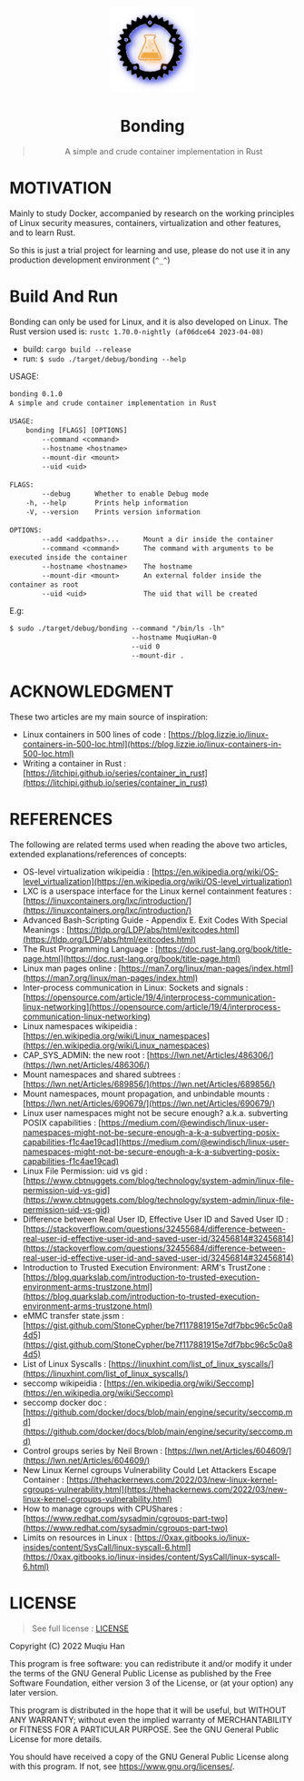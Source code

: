 <div align="center">

<img src="./.github/logo.png" height="150px" width="150px">

# Bonding

> A simple and crude container implementation in Rust

</div>

# MOTIVATION
Mainly to study Docker, accompanied by research on the working principles of Linux security measures, containers, virtualization and other features, and to learn Rust.

So this is just a trial project for learning and use, please do not use it in any production development environment (`^_^`)

# Build And Run
Bonding can only be used for Linux, and it is also developed on Linux. The Rust version used is: `rustc 1.70.0-nightly (af06dce64 2023-04-08)`

- build: `cargo build --release`
- run: `$ sudo ./target/debug/bonding --help`

USAGE:
```
bonding 0.1.0
A simple and crude container implementation in Rust

USAGE:
    bonding [FLAGS] [OPTIONS]
        --command <command>
        --hostname <hostname>
        --mount-dir <mount>
        --uid <uid>

FLAGS:
        --debug      Whether to enable Debug mode
    -h, --help       Prints help information
    -V, --version    Prints version information

OPTIONS:
        --add <addpaths>...      Mount a dir inside the container
        --command <command>      The command with arguments to be executed inside the container
        --hostname <hostname>    The hostname
        --mount-dir <mount>      An external folder inside the container as root
        --uid <uid>              The uid that will be created
```

E.g:
```
$ sudo ./target/debug/bonding --command "/bin/ls -lh"
                              --hostname MuqiuHan-0
                              --uid 0
                              --mount-dir .
```

# ACKNOWLEDGMENT

These two articles are my main source of inspiration:

- Linux containers in 500 lines of code : [https://blog.lizzie.io/linux-containers-in-500-loc.html](https://blog.lizzie.io/linux-containers-in-500-loc.html)
- Writing a container in Rust : [https://litchipi.github.io/series/container_in_rust](https://litchipi.github.io/series/container_in_rust)

# REFERENCES

The following are related terms used when reading the above two articles, extended explanations/references of concepts:

- OS-level virtualization wikipeidia : [https://en.wikipedia.org/wiki/OS-level_virtualization](https://en.wikipedia.org/wiki/OS-level_virtualization)
- LXC is a userspace interface for the Linux kernel containment features : [https://linuxcontainers.org/lxc/introduction/](https://linuxcontainers.org/lxc/introduction/)
- Advanced Bash-Scripting Guide - Appendix E. Exit Codes With Special Meanings : [https://tldp.org/LDP/abs/html/exitcodes.html](https://tldp.org/LDP/abs/html/exitcodes.html)
- The Rust Programming Language : [https://doc.rust-lang.org/book/title-page.html](https://doc.rust-lang.org/book/title-page.html)
- Linux man pages online : [https://man7.org/linux/man-pages/index.html](https://man7.org/linux/man-pages/index.html)
- Inter-process communication in Linux: Sockets and signals : [https://opensource.com/article/19/4/interprocess-communication-linux-networking](https://opensource.com/article/19/4/interprocess-communication-linux-networking)
- Linux namespaces wikipeidia : [https://en.wikipedia.org/wiki/Linux_namespaces](https://en.wikipedia.org/wiki/Linux_namespaces)
- CAP_SYS_ADMIN: the new root : [https://lwn.net/Articles/486306/](https://lwn.net/Articles/486306/)
- Mount namespaces and shared subtrees : [https://lwn.net/Articles/689856/](https://lwn.net/Articles/689856/)
- Mount namespaces, mount propagation, and unbindable mounts : [https://lwn.net/Articles/690679/](https://lwn.net/Articles/690679/)
- Linux user namespaces might not be secure enough? a.k.a. subverting POSIX capabilities : [https://medium.com/@ewindisch/linux-user-namespaces-might-not-be-secure-enough-a-k-a-subverting-posix-capabilities-f1c4ae19cad](https://medium.com/@ewindisch/linux-user-namespaces-might-not-be-secure-enough-a-k-a-subverting-posix-capabilities-f1c4ae19cad)
- Linux File Permission: uid vs gid : [https://www.cbtnuggets.com/blog/technology/system-admin/linux-file-permission-uid-vs-gid](https://www.cbtnuggets.com/blog/technology/system-admin/linux-file-permission-uid-vs-gid)
- Difference between Real User ID, Effective User ID and Saved User ID : [https://stackoverflow.com/questions/32455684/difference-between-real-user-id-effective-user-id-and-saved-user-id/32456814#32456814](https://stackoverflow.com/questions/32455684/difference-between-real-user-id-effective-user-id-and-saved-user-id/32456814#32456814)
- Introduction to Trusted Execution Environment: ARM's TrustZone : [https://blog.quarkslab.com/introduction-to-trusted-execution-environment-arms-trustzone.html](https://blog.quarkslab.com/introduction-to-trusted-execution-environment-arms-trustzone.html)
- eMMC transfer state.jssm : [https://gist.github.com/StoneCypher/be7f117881915e7df7bbc96c5c0a84d5](https://gist.github.com/StoneCypher/be7f117881915e7df7bbc96c5c0a84d5)
- List of Linux Syscalls : [https://linuxhint.com/list_of_linux_syscalls/](https://linuxhint.com/list_of_linux_syscalls/)
- seccomp wikipeidia : [https://en.wikipedia.org/wiki/Seccomp](https://en.wikipedia.org/wiki/Seccomp)
- seccomp docker doc : [https://github.com/docker/docs/blob/main/engine/security/seccomp.md](https://github.com/docker/docs/blob/main/engine/security/seccomp.md)
- Control groups series by Neil Brown : [https://lwn.net/Articles/604609/](https://lwn.net/Articles/604609/)
- New Linux Kernel cgroups Vulnerability Could Let Attackers Escape Container : [https://thehackernews.com/2022/03/new-linux-kernel-cgroups-vulnerability.html](https://thehackernews.com/2022/03/new-linux-kernel-cgroups-vulnerability.html)
- How to manage cgroups with CPUShares : [https://www.redhat.com/sysadmin/cgroups-part-two](https://www.redhat.com/sysadmin/cgroups-part-two)
- Limits on resources in Linux : [https://0xax.gitbooks.io/linux-insides/content/SysCall/linux-syscall-6.html](https://0xax.gitbooks.io/linux-insides/content/SysCall/linux-syscall-6.html)

# LICENSE
> See full license : [LICENSE](./LICENSE)

Copyright (C) 2022 Muqiu Han

This program is free software: you can redistribute it and/or modify
it under the terms of the GNU General Public License as published by
the Free Software Foundation, either version 3 of the License, or
(at your option) any later version.

This program is distributed in the hope that it will be useful,
but WITHOUT ANY WARRANTY; without even the implied warranty of
MERCHANTABILITY or FITNESS FOR A PARTICULAR PURPOSE.  See the
GNU General Public License for more details.

You should have received a copy of the GNU General Public License
along with this program.  If not, see <https://www.gnu.org/licenses/>.
